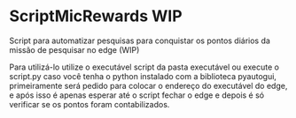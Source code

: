 # ScriptMicRewards WIP
Script para automatizar pesquisas para conquistar os pontos diários da missão de pesquisar no edge (WIP)

Para utilizá-lo utilize o executável script da pasta executável ou execute o script.py caso você tenha o python instalado com a biblioteca pyautogui,
primeiramente será pedido para colocar o endereço do executável do edge, e após isso é apenas esperar até o script 
fechar o edge e depois é só verificar se os pontos foram contabilizados.
